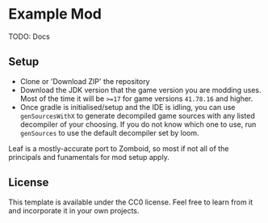 # Example Mod

TODO: Docs

## Setup

- Clone or 'Download ZIP' the repository
- Download the JDK version that the game version you are modding uses. Most of the time it will be `>=17` for game versions `41.78.16` and higher.
- Once gradle is initialised/setup and the IDE is idling, you can use `genSourcesWithX` to generate decompiled game sources with any listed decompiler of your choosing. If you do not know which one to use, run `genSources` to use the default decompiler set by loom.

Leaf is a mostly-accurate port to Zomboid, so most if not all of the principals and funamentals for mod setup apply.

## License

This template is available under the CC0 license. Feel free to learn from it and incorporate it in your own projects.
